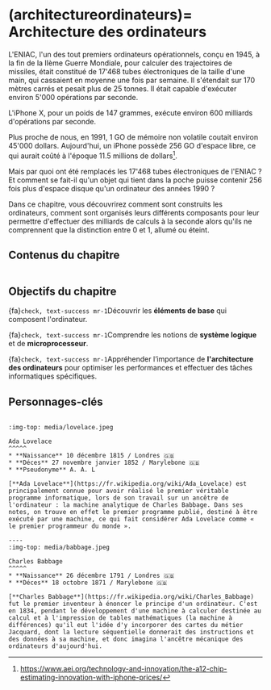(architectureordinateurs)=
Architecture des ordinateurs
===========================

<!-- <iframe src='https://timeline.knightlab.com/examples/houston/index.html' width='600' height='600' frameborder='0'></iframe> -->


L'ENIAC, l'un des tout premiers ordinateurs opérationnels, conçu en 1945, à la fin de la IIème Guerre Mondiale, pour calculer des trajectoires de missiles, était constitué de 17'468 tubes électroniques de la taille d'une main, qui cassaient en moyenne une fois par semaine.  Il s'étendait sur 170 mètres carrés et pesait plus de 25 tonnes. Il était capable d'exécuter environ 5'000 opérations par seconde. 

L'iPhone X, pour un poids de 147 grammes, exécute environ 600 milliards d'opérations par seconde. 

Plus proche de nous, en 1991, 1 GO de mémoire non volatile coutait environ 45'000 dollars. Aujourd'hui, un iPhone possède 256 GO d'espace libre, ce qui aurait coûté à l'époque 11.5 millions de dollars[^1]. 

Mais par quoi ont été remplacés les 17'468 tubes électroniques de l'ENIAC ? Et comment se fait-il qu'un objet qui tient dans la poche puisse contenir 256 fois plus d'espace disque qu'un ordinateur des années 1990 ? 

Dans ce chapitre, vous découvrirez comment sont construits les ordinateurs, comment sont organisés leurs différents composants pour leur permettre d'effectuer des milliards de calculs à la seconde alors qu'ils ne comprennent que la distinction entre 0 et 1, allumé ou éteint.

<!-- ![img](media/microprocessor.gif) -->

## Contenus du chapitre

```{tableofcontents}
```

## Objectifs du chapitre

{fa}`check, text-success mr-1`Découvrir les **éléments de base** qui composent l'ordinateur.

{fa}`check, text-success mr-1`Comprendre les notions de **système logique** et de **microprocesseur**.

{fa}`check, text-success mr-1`Appréhender l’importance de **l'architecture des ordinateurs** pour optimiser les performances et effectuer des tâches informatiques spécifiques.

## Personnages-clés

````{panels}

:img-top: media/lovelace.jpeg

Ada Lovelace
^^^^^
* **Naissance** 10 décembre 1815 / Londres 🇬🇧  
* **Déces** 27 novembre janvier 1852 / Marylebone 🇬🇧 
* **Pseudonyme** A. A. L

[**Ada Lovelace**](https://fr.wikipedia.org/wiki/Ada_Lovelace) est principalement connue pour avoir réalisé le premier véritable programme informatique, lors de son travail sur un ancêtre de l'ordinateur : la machine analytique de Charles Babbage. Dans ses notes, on trouve en effet le premier programme publié, destiné à être exécuté par une machine, ce qui fait considérer Ada Lovelace comme « le premier programmeur du monde ».

----
:img-top: media/babbage.jpeg

Charles Babbage
^^^^^
* **Naissance** 26 décembre 1791 / Londres 🇬🇧
* **Déces** 18 octobre 1871 / Marylebone 🇬🇧 

[**Charles Babbage**](https://fr.wikipedia.org/wiki/Charles_Babbage) fut le premier inventeur à énoncer le principe d'un ordinateur. C'est en 1834, pendant le développement d'une machine à calculer destinée au calcul et à l'impression de tables mathématiques (la machine à différences) qu'il eut l'idée d'y incorporer des cartes du métier Jacquard, dont la lecture séquentielle donnerait des instructions et des données à sa machine, et donc imagina l'ancêtre mécanique des ordinateurs d'aujourd'hui. 
````

[^1]:https://www.aei.org/technology-and-innovation/the-a12-chip-estimating-innovation-with-iphone-prices/